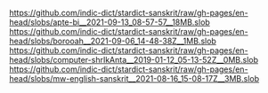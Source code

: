 https://github.com/indic-dict/stardict-sanskrit/raw/gh-pages/en-head/slobs/apte-bi__2021-09-13_08-57-57__18MB.slob  
https://github.com/indic-dict/stardict-sanskrit/raw/gh-pages/en-head/slobs/borooah__2021-09-06_14-48-38Z__1MB.slob  
https://github.com/indic-dict/stardict-sanskrit/raw/gh-pages/en-head/slobs/computer-shrIkAnta__2019-01-12_05-13-52Z__0MB.slob  
https://github.com/indic-dict/stardict-sanskrit/raw/gh-pages/en-head/slobs/mw-english-sanskrit__2021-08-16_15-08-17Z__3MB.slob  
